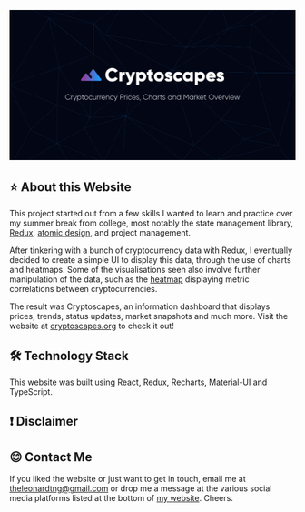 ![demo](src/assets/images/card.png)

<!-- <p align="center">
  Visit the website at <a href="https://www.cryptoscapes.org/" target="_blank">cryptoscapes.org</a>
</p> -->

## ⭐  About this Website
This project started out from a few skills I wanted to learn and practice over my summer break from college, most notably the state management library, [Redux](https://redux.js.org/), [atomic design](https://atomicdesign.bradfrost.com/chapter-2/#:~:text=Atomic%20design%20is%20atoms%2C%20molecules,parts%20at%20the%20same%20time.), and project management.

After tinkering with a bunch of cryptocurrency data with Redux, I eventually decided to create a simple UI to display this data, through the use of charts and heatmaps. Some of the visualisations seen also involve further manipulation of the data, such as the [heatmap](https://cryptoscapes.org/trends) displaying metric correlations between cryptocurrencies. 

The result was Cryptoscapes, an information dashboard that displays prices, trends, status updates, market snapshots and much more. Visit the website at [cryptoscapes.org](https://cryptoscapes.org) to check it out!

## 🛠️  Technology Stack
This website was built using React, Redux, Recharts, Material-UI and TypeScript.

## ❗  Disclaimer


## 😊  Contact Me
If you liked the website or just want to get in touch, email me at <a href="mailto:theleonardtng@gmail.com">theleonardtng@gmail.com</a> or drop me a message at the various social media platforms listed at the bottom of [my website](https://leonardntng.com). Cheers.
